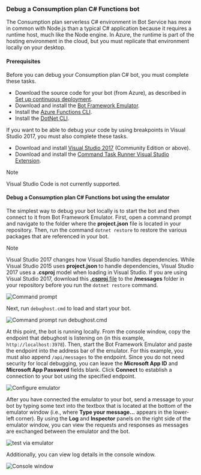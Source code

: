 ### <a id="debug-csharp-serverless"></a> Debug a Consumption plan C\# Functions bot

The Consumption plan serverless C\# environment in Bot Service has more in common with Node.js than a typical C\# application because it requires a runtime host, much like the Node engine. In Azure, the runtime is part of the hosting environment in the cloud, but you must replicate that environment locally on your desktop.

#### Prerequisites

Before you can debug your Consumption plan C# bot, you must complete these tasks.

- Download the source code for your bot (from Azure), as described in [Set up continuous deployment](https://aka.ms/bot-framework-emulator-publish-continuous-deployment).
- Download and install the [Bot Framework Emulator](https://aka.ms/Emulator-wiki-getting-started).
- Install the <a href="https://www.npmjs.com/package/azure-functions-cli" target="_blank">Azure Functions CLI</a>.
- Install the <a href="https://github.com/dotnet/cli" target="_blank">DotNet CLI</a>.

If you want to be able to debug your code by using breakpoints in Visual Studio 2017, you must also complete these tasks.

- Download and install <a href="https://www.visualstudio.com/downloads/" target="_blank">Visual Studio 2017</a> (Community Edition or above).
- Download and install the <a href="https://visualstudiogallery.msdn.microsoft.com/e6bf6a3d-7411-4494-8a1e-28c1a8c4ce99" target="_blank">Command Task Runner Visual Studio Extension</a>.

> [!NOTE]
> Visual Studio Code is not currently supported.

#### Debug a Consumption plan C# Functions bot using the emulator

The simplest way to debug your bot locally is to start the bot and then connect to it from Bot Framework Emulator.
First, open a command prompt and navigate to the folder where the **project.json** file is located in your repository. Then, run the command `dotnet restore` to restore the various packages that are referenced in your bot.

> [!NOTE]
> Visual Studio 2017 changes how Visual Studio handles dependencies.
> While Visual Studio 2015 uses **project.json** to handle dependencies,
> Visual Studio 2017 uses a **.csproj** model when loading in Visual Studio.
> If you are using Visual Studio 2017, download this [**.csproj** file](https://aka.ms/v3-dotnet-debug-csproj)
> to the **/messages** folder in your repository before you run the `dotnet restore` command.

![Command prompt](~/media/bot-service-debug-bot/csharp-azureservice-debug-envconfig.png)

Next, run `debughost.cmd` to load and start your bot.

![Command prompt run debughost.cmd](~/media/bot-service-debug-bot/csharp-azureservice-debug-debughost.png)

At this point, the bot is running locally. From the console window, copy the endpoint that debughost is listening on (in this example, `http://localhost:3978`). Then, start the Bot Framework Emulator and paste the endpoint into the address bar of the emulator. For this example, you must also append `/api/messages` to the endpoint. Since you do not need security for local debugging, you can leave the **Microsoft App ID** and **Microsoft App Password** fields blank. Click **Connect** to establish a connection to your bot using the specified endpoint.

![Configure emulator](~/media/bot-service-debug-bot/mac-azureservice-emulator-config.png)

After you have connected the emulator to your bot, send a message to your bot by typing some text into the textbox that is located at the bottom of the emulator window (i.e., where **Type your message...** appears in the lower-left corner). By using the **Log** and **Inspector** panels on the right side of the emulator window, you can view the requests and responses as messages are exchanged between the emulator and the bot.

![test via emulator](~/media/bot-service-debug-bot/mac-azureservice-debug-emulator.png)

Additionally, you can view log details in the console window.

![Console window](~/media/bot-service-debug-bot/csharp-azureservice-debug-debughostlogging.png)